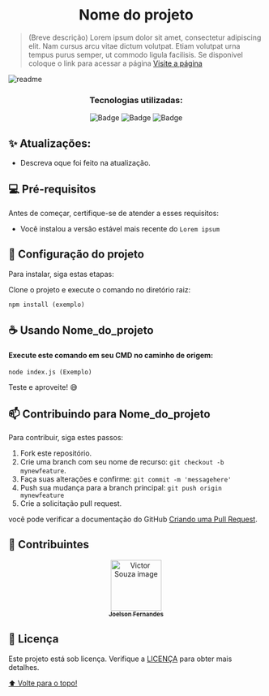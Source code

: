 <h1 align="center">Nome do projeto</h1>

> (Breve descrição) Lorem ipsum dolor sit amet, consectetur adipiscing elit. Nam cursus arcu vitae dictum volutpat. Etiam volutpat urna tempus purus semper, ut commodo ligula facilisis. Se disponivel coloque o link para acessar a página <a href="#">Visite a página</a>


![readme](https://user-images.githubusercontent.com/81213149/176450922-5b90b8aa-bde3-4fbb-a2cf-c23e8c012e67.png)

<div align="center">
 <h3 align="center">Tecnologias utilizadas:</h3>
 
 [Badges]: <> ( Você pode procurar por badges aqui: https://github.com/alexandresanlim/Badges4-README.md-Profile )
 
![Badge](https://img.shields.io/badge/HTML5-E34F26?style=for-the-badge&logo=html5&logoColor=white)
![Badge](https://img.shields.io/badge/CSS3-1572B6?style=for-the-badge&logo=css3&logoColor=white)
![Badge](https://img.shields.io/badge/JavaScript-323330?style=for-the-badge&logo=javascript&logoColor=F7DF1E)

</div>

## ✨ Atualizações:

- Descreva oque foi feito na atualização.

## 💻 Pré-requisitos

Antes de começar, certifique-se de atender a esses requisitos:

* Você instalou a versão estável mais recente do `Lorem ipsum` 

## 🚀 Configuração do projeto

Para instalar, siga estas etapas:

Clone o projeto e execute o comando no diretório raiz:
```
npm install (exemplo)
```

## ☕ Usando Nome_do_projeto

#### Execute este comando em seu CMD no caminho de origem: 
```
node index.js (Exemplo)
```

Teste e aproveite! 😅

## 📫 Contribuindo para Nome_do_projeto

Para contribuir, siga estes passos:

1. Fork este repositório.
2. Crie uma branch com seu nome de recurso: `git checkout -b mynewfeature`.
3. Faça suas alterações e confirme: `git commit -m 'messagehere'`
4. Push sua mudança para a branch principal: `git push origin mynewfeature`
5. Crie a solicitação pull request.

você pode verificar a documentação do GitHub [Criando uma Pull Request](https://help.github.com/en/github/collaborating-with-issues-and-pull-requests/creating-a-pull-request).

## 🤝 Contribuintes

<div align="center" >
  <a href="https://github.com/Joelson-Fernandes">
    <img src="https://avatars.githubusercontent.com/u/81213149?s=96&v=4" width="100px;" alt="Victor Souza image"/><br>
    <sub>
      <b>Joelson Fernandes</b>
    </sub>
  </a>
</div>

## 📝 Licença
Este projeto está sob licença. Verifique a [LICENÇA](LICENSE.txt) para obter mais detalhes.


[⬆ Volte para o topo!](#nome_do_projeto)<br>

